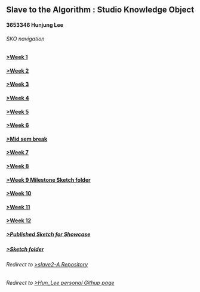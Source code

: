 ## Slave to the Algorithm : Studio Knowledge Object
#### 3653346 Hunjung Lee
###### SKO navigation
#### [>Week 1](https://hunoong.github.io/slave2-A/week01/)
#### [>Week 2](https://hunoong.github.io/slave2-A/week02)
#### [>Week 3](https://hunoong.github.io/slave2-A/week03)
#### [>Week 4](https://hunoong.github.io/slave2-A/week04)
#### [>Week 5](https://hunoong.github.io/slave2-A/week05)
#### [>Week 6](https://hunoong.github.io/slave2-A/week06)
#### [>Mid sem break](https://hunoong.github.io/slave2-A/week06_BREAK)
#### [>Week 7](https://hunoong.github.io/slave2-A/week07)
#### [>Week 8](https://hunoong.github.io/slave2-A/week08)
#### [>Week 9 Milestone Sketch folder](https://github.com/hunoong/slave2-A/tree/master/week09%20MILESTONE)
#### [>Week 10](https://hunoong.github.io/slave2-A/week10)
#### [>Week 11](https://hunoong.github.io/slave2-A/week11)
#### [>Week 12](https://hunoong.github.io/slave2-A/week12)
##### [>Published Sketch for Showcase](https://hunoong.github.io/Hun_Lee/The_Beauty_of_the_Eaten_Path2)
##### [>Sketch folder](https://github.com/hunoong/Hun_Lee/tree/gh-pages/The_Beauty_of_the_Eaten_Path2)
###### Redirect to [>slave2-A Repository](https://github.com/hunoong/slave2-A)
###### Redirect to [>Hun_Lee personal Githup page](https://hunoong.github.io/Hun_Lee/)
